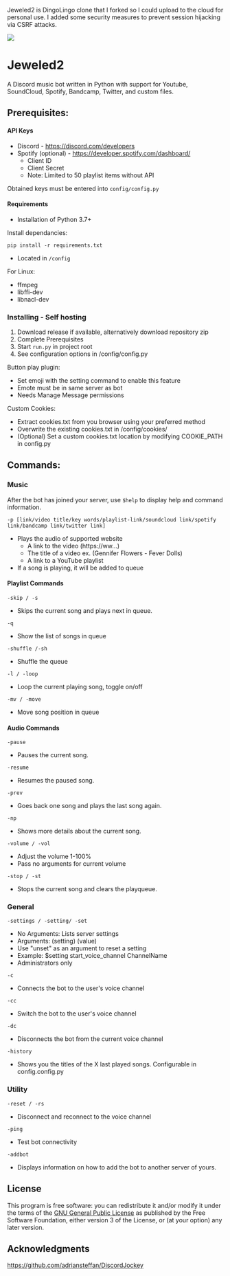 Jeweled2 is DingoLingo clone that I forked so I could upload to the cloud for personal use. I added some security measures to prevent session hijacking via CSRF attacks. 

![](https://raw.githubusercontent.com/safiyykanjiyani/jeweled2/master/ui/dingolingo.png) 

# Jeweled2
A Discord music bot written in Python with support for Youtube, SoundCloud, Spotify, Bandcamp, Twitter, and custom files.

## Prerequisites:

#### API Keys
* Discord - https://discord.com/developers
* Spotify (optional) - https://developer.spotify.com/dashboard/
  - Client ID
  - Client Secret
  - Note: Limited to 50 playlist items without API

Obtained keys must be entered into ```config/config.py```

#### Requirements

* Installation of Python 3.7+

Install dependancies:
```
pip install -r requirements.txt
```
* Located in ```/config```

For Linux:
* ffmpeg
* libffi-dev 
* libnacl-dev 

### Installing - Self hosting

1. Download release if available, alternatively download repository zip
2. Complete Prerequisites
3. Start ```run.py``` in project root
4. See configuration options in /config/config.py

Button play plugin:
* Set emoji with the setting command to enable this feature
* Emote must be in same server as bot
* Needs Manage Message permissions

Custom Cookies:
* Extract cookies.txt from you browser using your preferred method
* Overwrite the existing cookies.txt in /config/cookies/
* (Optional) Set a custom cookies.txt location by modifying COOKIE_PATH in config.py

## Commands:

### Music

After the bot has joined your server, use ```$help``` to display help and command information.


```
-p [link/video title/key words/playlist-link/soundcloud link/spotify link/bandcamp link/twitter link]
```

* Plays the audio of supported website
    - A link to the video (https://ww...)
    - The title of a video ex. (Gennifer Flowers - Fever Dolls)
    - A link to a YouTube playlist
* If a song is playing, it will be added to queue

#### Playlist Commands

```
-skip / -s
```

* Skips the current song and plays next in queue.

```
-q
```

* Show the list of songs in queue

```
-shuffle /-sh
```

* Shuffle the queue

```
-l / -loop
```

* Loop the current playing song, toggle on/off

```
-mv / -move
```

* Move song position in queue

#### Audio Commands

```
-pause
```

* Pauses the current song.

```
-resume
```

* Resumes the paused song.

```
-prev
```

* Goes back one song and plays the last song again.

```
-np
```

* Shows more details about the current song.

```
-volume / -vol
```

* Adjust the volume 1-100%
* Pass no arguments for current volume

```
-stop / -st
```
* Stops the current song and clears the playqueue.


### General

```
-settings / -setting/ -set
```
* No Arguments: Lists server settings
* Arguments: (setting) (value)
* Use "unset" as an argument to reset a setting
* Example: $setting start_voice_channel ChannelName
* Administrators only

```
-c
```

* Connects the bot to the user's voice channel

```
-cc
```

* Switch the bot to the user's voice channel

```
-dc
```

* Disconnects the bot from the current voice channel

```
-history
```
* Shows you the titles of the X last played songs. Configurable in config.config.py


### Utility

```
-reset / -rs
```

* Disconnect and reconnect to the voice channel

```
-ping
```

* Test bot connectivity

```
-addbot
```

* Displays information on how to add the bot to another server of yours.

## License

This program is free software: you can redistribute it and/or modify
it under the terms of the [GNU General Public License](LICENSE.txt) as published by
the Free Software Foundation, either version 3 of the License, or
(at your option) any later version.


## Acknowledgments

https://github.com/adriansteffan/DiscordJockey
